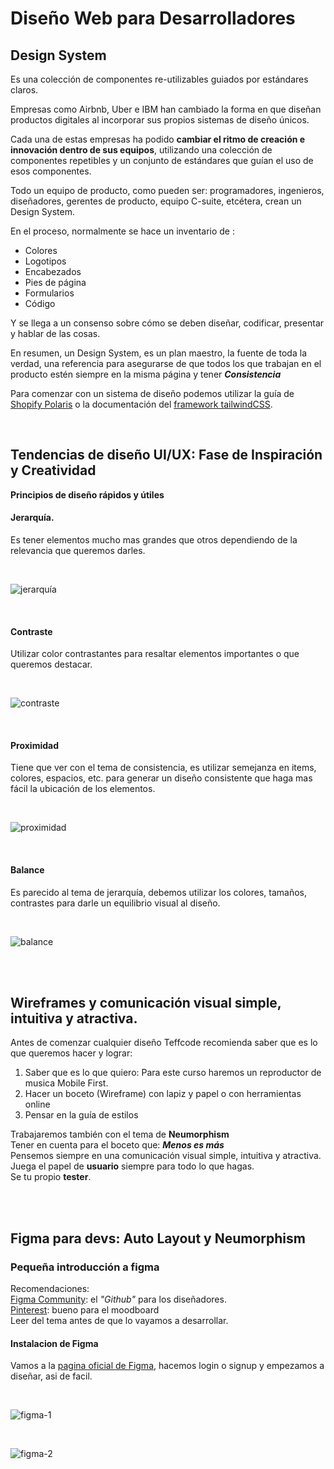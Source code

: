 # Diseño Web para Desarrolladores

## Design System
Es una colección de componentes re-utilizables guiados por estándares claros.

Empresas como Airbnb, Uber e IBM han cambiado la forma en que diseñan productos digitales al incorporar sus propios sistemas de diseño únicos.

Cada una de estas empresas ha podido **cambiar el ritmo de creación e innovación dentro de sus equipos**, utilizando una colección de componentes repetibles y un conjunto de estándares que guían el uso de esos componentes.

Todo un equipo de producto, como pueden ser: programadores, ingenieros, diseñadores, gerentes de producto, equipo C-suite, etcétera, crean un Design System.

En el proceso, normalmente se hace un inventario de :

- Colores
- Logotipos
- Encabezados
- Pies de página
- Formularios
- Código

Y se llega a un consenso sobre cómo se deben diseñar, codificar, presentar y hablar de las cosas.

En resumen, un Design System, es un plan maestro, la fuente de toda la verdad, una referencia para asegurarse de que todos los que trabajan en el producto estén siempre en la misma página y tener ***Consistencia***

Para comenzar con un sistema de diseño podemos utilizar la guía de [Shopify Polaris](https://polaris.shopify.com/) o la documentación del [framework tailwindCSS](https://tailwindcss.com/docs/installation).

<br>

## Tendencias de diseño UI/UX: Fase de Inspiración y Creatividad

**Principios de diseño rápidos y útiles**

#### Jerarquía.
Es tener elementos mucho mas grandes que otros dependiendo de la relevancia que queremos darles.

<br>

![jerarquía](./assets/images/jerarquia.png)

<br>

#### Contraste
Utilizar color contrastantes para resaltar elementos importantes o que queremos destacar.

<br>

![contraste](./assets/images/contraste.png)

<br>

#### Proximidad
Tiene que ver con el tema de consistencia, es utilizar semejanza en items, colores, espacios, etc. para generar un diseño consistente que haga mas fácil la ubicación de los elementos.

<br>

![proximidad](./assets/images/proximidad.png)

<br>

#### Balance
Es parecido al tema de jerarquía, debemos utilizar los colores, tamaños, contrastes para darle un equilibrio visual al diseño.

<br>

![balance](./assets/images/balance.png)

<br>
<br>

## Wireframes y comunicación visual simple, intuitiva y atractiva.

Antes de comenzar cualquier diseño Teffcode recomienda saber que es lo que queremos hacer y lograr:

1. Saber que es lo que quiero: Para este curso haremos un reproductor de musica Mobile First.
2. Hacer un boceto (Wireframe) con lapiz y papel o con herramientas online
3. Pensar en la guía de estilos

Trabajaremos también con el tema de **Neumorphism**  
Tener en cuenta para el boceto que: ***Menos es más***  
Pensemos siempre en una comunicación visual simple, intuitiva y atractiva.  
Juega el papel de **usuario** siempre para todo lo que hagas.  
Se tu propio **tester**.

<br>
<br>

## Figma para devs: Auto Layout y Neumorphism

### Pequeña introducción a figma

Recomendaciones:  
[Figma Community](https://www.figma.com/community): el *"Github"* para los diseñadores.  
[Pinterest](https://mx.pinterest.com/): bueno para el moodboard  
Leer del tema antes de que lo vayamos a desarrollar.  

#### Instalacion de Figma
Vamos a la [pagina oficial de Figma](https://www.figma.com), hacemos login o signup y empezamos a diseñar, asi de facil. 

<br>

![figma-1](./assets/images/figma-1.png)

<br>

![figma-2](./assets/images/figma-2.png)